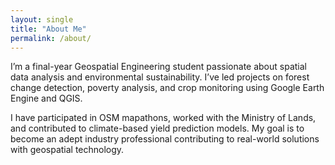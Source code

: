 ```yaml
---
layout: single
title: "About Me"
permalink: /about/
---
```


I’m a final-year Geospatial Engineering student passionate about spatial data analysis and environmental sustainability. I’ve led projects on forest change detection, poverty analysis, and crop monitoring using Google Earth Engine and QGIS.

I have participated in OSM mapathons, worked with the Ministry of Lands, and contributed to climate-based yield prediction models. My goal is to become an adept industry professional contributing to real-world solutions with geospatial technology.